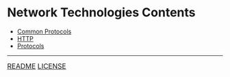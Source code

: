 # Network Technologies Contents
- [Common Protocols](Common%20Protocols.md)
- [HTTP](HTTP.md)
- [Protocols](Protocols.md)

---
<font size=3>[README](README.md)
[LICENSE](LICENSE)</font>